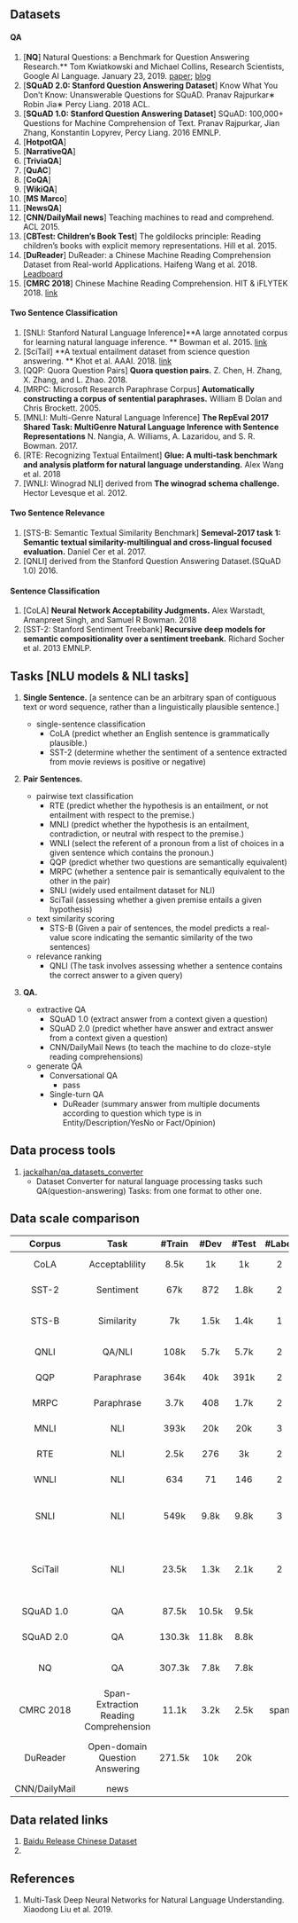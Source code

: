 ## Datasets
#### QA
1. [**NQ**] Natural Questions: a Benchmark for Question Answering Research.** Tom Kwiatkowski and Michael Collins, Research Scientists, Google AI Language. January 23, 2019. [paper](https://storage.googleapis.com/pub-tools-public-publication-data/pdf/b8c26e4347adc3453c15d96a09e6f7f102293f71.pdf); [blog](https://ai.google.com/research/NaturalQuestions/dataset)
2. [**SQuAD 2.0: Stanford Question Answering Dataset**] Know What You Don’t Know: Unanswerable Questions for SQuAD. Pranav Rajpurkar∗ Robin Jia∗ Percy Liang. 2018 ACL. 
3. [**SQuAD 1.0: Stanford Question Answering Dataset**] SQuAD: 100,000+ Questions for Machine Comprehension of Text. Pranav Rajpurkar, Jian Zhang, Konstantin Lopyrev, Percy Liang. 2016 EMNLP.
4. [**HotpotQA**]
5. [**NarrativeQA**]
6. [**TriviaQA**]
7. [**QuAC**]
8. [**CoQA**]
9. [**WikiQA**]
10. [**MS Marco**]
11. [**NewsQA**]
12. [**CNN/DailyMail news**] Teaching machines to read and comprehend. ACL 2015.
13. [**CBTest: Children’s Book Test**] The goldilocks principle: Reading children’s books with explicit memory representations. Hill et al. 2015. 
14. [**DuReader**] DuReader: a Chinese Machine Reading Comprehension Dataset from Real-world Applications. Haifeng Wang et al. 2018. [Leadboard](https://ai.baidu.com/broad/leaderboard?dataset=dureader)
15. [**CMRC 2018**] Chinese Machine Reading Comprehension. HIT & iFLYTEK 2018. [link](https://hfl-rc.github.io/cmrc2018/task/)

#### Two Sentence Classification 
1. [SNLI: Stanford Natural Language Inference]**A large annotated corpus for learning natural language inference. ** Bowman et al. 2015. [link]((https://nlp.stanford.edu/projects/snli/))
2. [SciTail] **A textual entailment dataset from science question answering. ** Khot et al. AAAI. 2018. [link]((https://leaderboard.allenai.org/scitail/submissions/public))
3. [QQP: Quora Question Pairs] **Quora question pairs.** Z. Chen, H. Zhang, X. Zhang, and L. Zhao. 2018. 
4. [MRPC: Microsoft Research Paraphrase Corpus] **Automatically constructing a corpus of sentential paraphrases.** William B Dolan and Chris Brockett. 2005.
5. [MNLI: Multi-Genre Natural Language Inference] **The RepEval 2017 Shared Task: MultiGenre Natural Language Inference with Sentence Representations** N. Nangia, A. Williams, A. Lazaridou, and S. R. Bowman. 2017.
6. [RTE: Recognizing Textual Entailment] **Glue: A multi-task benchmark and analysis platform for natural language understanding.** Alex Wang et al. 2018 
7. [WNLI:  Winograd NLI] derived from **The winograd schema challenge.** Hector Levesque et al. 2012.

#### Two Sentence Relevance
1. [STS-B: Semantic Textual Similarity Benchmark] **Semeval-2017 task 1: Semantic textual similarity-multilingual and cross-lingual focused evaluation.** Daniel Cer et al. 2017.
2. [QNLI] derived from the Stanford Question Answering Dataset.(SQuAD 1.0) 2016.

#### Sentence Classification
1. [CoLA] **Neural Network Acceptability Judgments.** Alex Warstadt, Amanpreet Singh, and Samuel R Bowman. 2018
2. [SST-2: Stanford Sentiment Treebank] **Recursive deep models for semantic compositionality over a sentiment treebank.** Richard Socher et al. 2013 EMNLP.


## Tasks [NLU models & NLI tasks]
1. **Single Sentence.** [a sentence can be an arbitrary span of contiguous text or word sequence, rather than a linguistically plausible sentence.]
    - single-sentence classification
        - CoLA (predict whether an English sentence is grammatically plausible.)
        - SST-2 (determine whether the sentiment of a sentence extracted from movie reviews is positive or negative)
   
2. **Pair Sentences.**
    - pairwise text classification
        - RTE (predict whether the hypothesis is an entailment, or not entailment with respect to the premise.)
        - MNLI (predict whether the hypothesis is an entailment, contradiction, or neutral with respect to the premise.)
        - WNLI (select the referent of a pronoun from a list of choices in a given sentence which contains the pronoun.)
        - QQP (predict whether two questions are semantically equivalent)
        - MRPC (whether a sentence pair is semantically equivalent to the other in the pair)
        - SNLI (widely used entailment dataset for NLI)
        - SciTail (assessing whether a given premise entails a given hypothesis)
    - text similarity scoring
        - STS-B (Given a pair of sentences, the model predicts a real-value score indicating the semantic similarity of the two sentences)
    - relevance ranking
        - QNLI (The task involves assessing whether a sentence contains the correct answer to a given query)
3. **QA.**
    - extractive QA
        - SQuAD 1.0 (extract answer from a context given a question)
        - SQuAD 2.0 (predict whether have answer and extract answer from a context given a question)
        - CNN/DailyMail News (to teach the machine to do cloze-style reading comprehensions)
    - generate QA
        - Conversational QA
            - pass
        - Single-turn QA
            - DuReader (summary answer from multiple documents according to question which type is in Entity/Description/YesNo or Fact/Opinion)

## Data process tools
1. [jackalhan/qa_datasets_converter](https://github.com/jackalhan/qa_datasets_converter)
    - Dataset Converter for natural language processing tasks such QA(question-answering) Tasks: from one format to other one. 


## Data scale comparison
| Corpus | Task | #Train | #Dev | #Test | #Label | Metrics | Category | Source | 
| :---: | :---: | :---: | :---: | :---: | :---: | :---: | :---: | :---: |
| CoLA | Acceptablility | 8.5k | 1k | 1k | 2 | Matthews corr | Single-Sentence Classification(GLUE) | |
| SST-2 | Sentiment | 67k | 872 | 1.8k | 2 | Accuracy | Single-Sentence Classification(GLUE) | movie reviews |
| STS-B | Similarity | 7k | 1.5k | 1.4k | 1 | Pearson/Spearman corr | Text Similarity(GLUE) | multiple data resources |
| QNLI | QA/NLI | 108k | 5.7k | 5.7k | 2 | Accuracy | Relevance Ranking(GLUE) | SQuAD 1.0 |
| QQP | Paraphrase | 364k | 40k | 391k | 2 | Accuracy/F1 | Pairwise Text Classification(GLUE) | Quora |
| MRPC | Paraphrase | 3.7k | 408 | 1.7k | 2 | Accuracy/F1 | Pairwise Text Classification(GLUE) | online news | 
| MNLI | NLI | 393k | 20k | 20k | 3 | Accuracy | Pairwise Text Classification(GLUE) | | 
| RTE | NLI | 2.5k | 276 | 3k | 2 | Accuracy | Pairwise Text Classification(GLUE) | |
| WNLI | NLI | 634 | 71 | 146 | 2 | Accuracy | Pairwise Text Classification(GLUE) | |
| SNLI | NLI | 549k | 9.8k | 9.8k | 3 | Accuracy | Pairwise Text Classification | captions of the Flickr30 corpus |
| SciTail | NLI | 23.5k | 1.3k | 2.1k | 2 | Accuracy | Pairwise Text Classification | science questions & relevant web sentences |
| SQuAD 1.0 | QA | 87.5k | 10.5k | 9.5k | |  Accuracy/F1 | Extractive QA | 546 wiki pages |
| SQuAD 2.0 | QA | 130.3k | 11.8k | 8.8k | | Accuracy/F1 | Extractive QA | 348 wiki pages |
| NQ | QA | 307.3k | 7.8k | 7.8k | | | Extractive QA | Google Search Engine |
| CMRC 2018 | Span-Extraction Reading Comprehension | 11.1k | 3.2k | 2.5k | span | EM/F1 | Extractive QA | Chinese wiki papes |
| DuReader | Open-domain Question Answering | 271.5k | 10k | 20k | | [ROUGE-L and BLEU4](http://aclweb.org/anthology/W18-2611) | Generative QA |  Baidu Search & Baid Zhidao | 
| CNN/DailyMail | news |


## Data related links
1. [Baidu Release Chinese Dataset](https://ai.baidu.com/broad/introduction)
2. 

## References
1. Multi-Task Deep Neural Networks for Natural Language Understanding. Xiaodong Liu et al. 2019.
